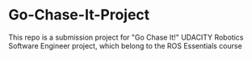 # Go-Chase-It-Project
This repo is a submission project for "Go Chase It!" UDACITY Robotics Software Engineer project, which belong to the ROS Essentials course

